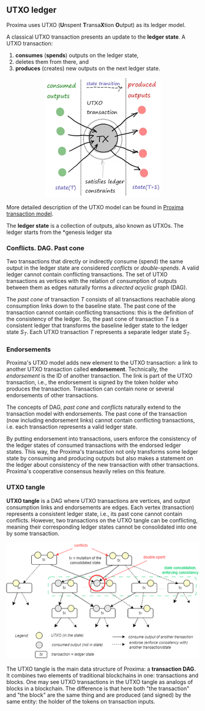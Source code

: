 UTXO ledger
---
Proxima uses UTXO (**U**nspent **T**ransa**X**tion **O**utput) as its ledger model. 

A classical UTXO transaction presents an update to the **ledger state**. A UTXO transaction:
1. **consumes** (**spends**) outputs on the ledger state,
2. deletes them from there, and
3. **produces** (creates)  new outputs on the next ledger state.

<p style="text-align:center;"><img src="../static/img/utxo.png">
</p>

More detailed description of the UTXO model can be found in [Proxima transaction model](https://lunfardo314.github.io/#/txdocs/intro). 

The **ledger state** is a collection of outputs, also known as UTXOs. The ledger starts from the *genesis ledger sta

### Conflicts. DAG. Past cone

Two transactions that directly or indirectly consume (spend) the same output in the ledger state are considered *conflicts* or *double-spends*. A valid ledger cannot contain conflicting transactions. The set of UTXO transactions as vertices with the relation of consumption of outputs between them as edges naturally forms a *directed acyclic graph* (DAG).

The *past cone* of transaction $T$ consists of all transactions reachable along consumption links down to the baseline state. The past cone of the transaction cannot contain conflicting transactions: this is the definition of the consistency of the ledger. So, the past cone of transaction $T$ is a consistent ledger that transforms the baseline ledger state to the ledger state $S_T$. Each UTXO transaction $T$ represents a separate ledger state $S_T$.

### Endorsements

Proxima's UTXO model adds new element to the UTXO transaction: a link to another UTXO transaction called **endorsement**. Technically, the *endorsement* is the ID of another transaction. The link is part of the UTXO transaction, i.e., the endorsement is signed by the token holder who produces the transaction. Transaction can contain none or several endorsements of other transactions.

The concepts of DAG, *past cone* and *conflicts* naturally extend to the transaction model with endorsements. The past cone of the transaction (now including endorsement links) cannot contain conflicting transactions, i.e. each transaction represents a valid ledger state.

By putting endorsement into transactions, users enforce the consistency of the ledger states of consumed transactions with the endorsed ledger states. This way, the Proxima's transaction not only transforms some ledger state by consuming and producing outputs but also makes a statement on the ledger about consistency of the new transaction with other transactions. Proxima's cooperative consensus heavily relies on this feature.

### UTXO tangle

**UTXO tangle** is a DAG where UTXO transactions are vertices, and output consumption links and endorsements are edges. Each vertex (transaction) represents a consistent ledger state, i.e., its past cone cannot contain conflicts. However, two transactions on the UTXO tangle can be conflicting, meaning their corresponding ledger states cannot be consolidated into one by some transaction.

<p style="text-align:center;"><img src="../static/img/utxo_tangle.png"> </p>

The UTXO tangle is the main data structure of Proxima: a **transaction DAG**. It combines two elements of traditional blockchains in one: transactions and blocks. One may see UTXO transactions in the UTXO tangle as analogs of blocks in a blockchain. The difference is that here both "the transaction" and "the block" are the same thing and are produced (and signed) by the same entity: the holder of the tokens on transaction inputs.

